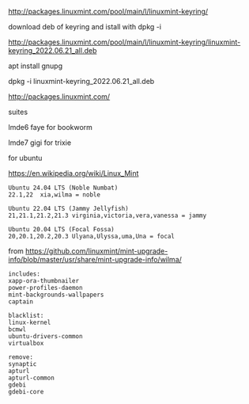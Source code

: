 http://packages.linuxmint.com/pool/main/l/linuxmint-keyring/

download deb of keyring and istall with dpkg -i 

http://packages.linuxmint.com/pool/main/l/linuxmint-keyring/linuxmint-keyring_2022.06.21_all.deb

apt install gnupg

dpkg -i linuxmint-keyring_2022.06.21_all.deb


http://packages.linuxmint.com/

suites 

lmde6 faye for bookworm

lmde7 gigi for trixie

for ubuntu

https://en.wikipedia.org/wiki/Linux_Mint


```
Ubuntu 24.04 LTS (Noble Numbat)
22.1,22  xia,wilma = noble

Ubuntu 22.04 LTS (Jammy Jellyfish)
21,21.1,21.2,21.3 virginia,victoria,vera,vanessa = jammy

Ubuntu 20.04 LTS (Focal Fossa)
20,20.1,20.2,20.3 Ulyana,Ulyssa,uma,Una = focal
```

from https://github.com/linuxmint/mint-upgrade-info/blob/master/usr/share/mint-upgrade-info/wilma/
```
includes: 
xapp-ora-thumbnailer
power-profiles-daemon
mint-backgrounds-wallpapers
captain

blacklist:
linux-kernel
bcmwl
ubuntu-drivers-common
virtualbox

remove:
synaptic
apturl
apturl-common
gdebi
gdebi-core
```

